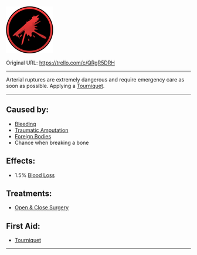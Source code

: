 ![tile027(1).png\|200](./Arterial%20Bleeding%20-%20Attachments/6718845db30472d958dd7bb7.png)

Original URL: https://trello.com/c/QRgR5DRH

---

Arterial ruptures are extremely dangerous and require emergency care as soon as possible. Applying a [Tourniquet](../Items/Tourniquet.md).

---

## Caused by:

- [Bleeding](../Any%20bodypart/Bleeding.md)
- [Traumatic Amputation](Traumatic%20Amputation.md)
- [Foreign Bodies](../Any%20bodypart/Foreign%20Bodies.md)
- Chance when breaking a bone

## Effects:

- 1.5% [Blood Loss](../Blood/Blood%20Loss.md)

## Treatments:

- [Open & Close Surgery](../Procedures/Open%20&%20Close%20Surgery.md)

## First Aid:

- [Tourniquet](../Items/Tourniquet.md)

---

